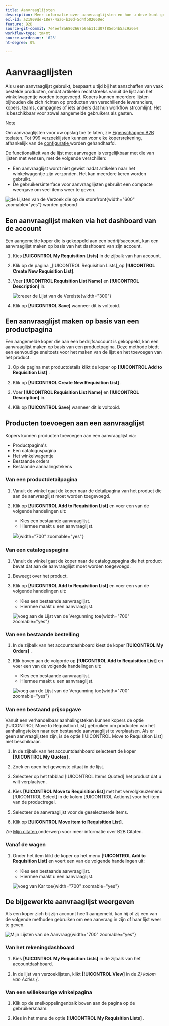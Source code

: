 ```yaml
---
title: Aanvraaglijsten
description: Meer informatie over aanvraaglijsten en hoe u deze kunt gebruiken om vaak bestelde producten aan het winkelwagentje toe te voegen.
exl-id: a21909de-18e7-4aa6-b30d-5d4fb02060ec
feature: B2B
source-git-commit: 7e4eef8a6862667b9ab11cd07f85eb4b5ac9a6e4
workflow-type: tm+mt
source-wordcount: '623'
ht-degree: 0%

---
```


# Aanvraaglijsten

Als u een aanvraaglijst gebruikt, bespaart u tijd bij het aanschaffen van vaak bestelde producten, omdat artikelen rechtstreeks vanuit de lijst aan het winkelwagentje worden toegevoegd. Kopers kunnen meerdere lijsten bijhouden die zich richten op producten van verschillende leveranciers, kopers, teams, campagnes of iets anders dat hun workflow stroomlijnt. Het is beschikbaar voor zowel aangemelde gebruikers als gasten.

>[!NOTE]
>
>Om aanvraaglijsten voor uw opslag toe te laten, zie [ Eigenschappen B2B ](enable-basic-features.md) toelaten. Tot 999 verzoeklijsten kunnen voor elke kopersrekening, afhankelijk van de [ configuratie ](configure-requisition-lists.md) worden gehandhaafd.

De functionaliteit van de lijst met aanvragen is vergelijkbaar met die van lijsten met wensen, met de volgende verschillen:

- Een aanvraaglijst wordt niet gewist nadat artikelen naar het winkelwagentje zijn verzonden. Het kan meerdere keren worden gebruikt.
- De gebruikersinterface voor aanvraaglijsten gebruikt een compacte weergave om veel items weer te geven.

![ de Lijsten van de Verzoek die op de storefront ](./assets/account-dashboard-my-requisition-lists.png){width="600" zoomable="yes"} worden getoond

## Een aanvraaglijst maken via het dashboard van de account

Een aangemelde koper die is gekoppeld aan een bedrijfsaccount, kan een aanvraaglijst maken op basis van het dashboard van zijn account.

1. Kies **[!UICONTROL My Requisition Lists]** in de zijbalk van hun account.

1. Klik op de pagina _[!UICONTROL Requisition Lists]_op **[!UICONTROL Create New Requisition List]**.

1. Voer **[!UICONTROL Requisition List Name]** en **[!UICONTROL Description]** in.

   ![ creeer de Lijst van de Vereiste ](./assets/requisition-list-create.png){width="300"}

1. Klik op **[!UICONTROL Save]** wanneer dit is voltooid.

## Een aanvraaglijst maken op basis van een productpagina

Een aangemelde koper die aan een bedrijfsaccount is gekoppeld, kan een aanvraaglijst maken op basis van een productpagina. Deze methode biedt een eenvoudige sneltoets voor het maken van de lijst en het toevoegen van het product.

1. Op de pagina met productdetails klikt de koper op **[!UICONTROL Add to Requisition List]** .

1. Klik op **[!UICONTROL Create New Requisition List]** .

1. Voer **[!UICONTROL Requisition List Name]** en **[!UICONTROL Description]** in.

1. Klik op **[!UICONTROL Save]** wanneer dit is voltooid.

## Producten toevoegen aan een aanvraaglijst

Kopers kunnen producten toevoegen aan een aanvraaglijst via:

- Productpagina&#39;s
- Een cataloguspagina
- Het winkelwagentje
- Bestaande orders
- Bestaande aanhalingstekens

### Van een productdetailpagina

1. Vanuit de winkel gaat de koper naar de detailpagina van het product die aan de aanvraaglijst moet worden toegevoegd.

1. Klik op **[!UICONTROL Add to Requisition List]** en voer een van de volgende handelingen uit:

   - Kies een bestaande aanvraaglijst.
   - Hiermee maakt u een aanvraaglijst.

   ![](./assets/requisition-list-product-detail.png){width="700" zoomable="yes"}

### Van een cataloguspagina

1. Vanuit de winkel gaat de koper naar de cataloguspagina die het product bevat dat aan de aanvraaglijst moet worden toegevoegd.

1. Beweegt over het product.

1. Klik op **[!UICONTROL Add to Requisition List]** en voer een van de volgende handelingen uit:

   - Kies een bestaande aanvraaglijst.
   - Hiermee maakt u een aanvraaglijst.

   ![ voeg aan de Lijst van de Vergunning toe ](./assets/requisition-list-add-product.png){width="700" zoomable="yes"}

### Van een bestaande bestelling

1. In de zijbalk van het accountdashboard kiest de koper **[!UICONTROL My Orders]** .

1. Klik boven aan de volgorde op **[!UICONTROL Add to Requisition List]** en voer een van de volgende handelingen uit:

   - Kies een bestaande aanvraaglijst.
   - Hiermee maakt u een aanvraaglijst.

   ![ voeg aan de Lijst van de Vergunning toe ](./assets/requisition-list-add-from-order.png){width="700" zoomable="yes"}

### Van een bestaand prijsopgave

Vanuit een verhandelbaar aanhalingsteken kunnen kopers de optie [!UICONTROL Move to Requisition List] gebruiken om producten van het aanhalingsteken naar een bestaande aanvraaglijst te verplaatsen. Als er geen aanvraaglijsten zijn, is de optie [!UICONTROL Move to Requisition List] niet beschikbaar.

1. In de zijbalk van het accountdashboard selecteert de koper **[!UICONTROL My Quotes]** .

1. Zoek en open het gewenste citaat in de lijst.

1. Selecteer op het tabblad [!UICONTROL Items Quoted] het product dat u wilt verplaatsen.

1. Kies **[!UICONTROL Move to Requisition list]** met het vervolgkeuzemenu [!UICONTROL Select] in de kolom [!UICONTROL Actions] voor het item van de productregel.

1. Selecteer de aanvraaglijst voor de geselecteerde items.

1. Klik op **[!UICONTROL Move item to Requisition List]**.

Zie [ Mijn citaten ](account-dashboard-my-quotes.md) onderwerp voor meer informatie over B2B Citaten.

### Vanaf de wagen

1. Onder het item klikt de koper op het menu **[!UICONTROL Add to Requisition List]** en voert een van de volgende handelingen uit:

   - Kies een bestaande aanvraaglijst.
   - Hiermee maakt u een aanvraaglijst.

   ![ voeg van Kar toe ](./assets/requisition-list-add-from-cart.png){width="700" zoomable="yes"}

## De bijgewerkte aanvraaglijst weergeven

Als een koper zich bij zijn account heeft aangemeld, kan hij of zij een van de volgende methoden gebruiken om een aanvraag in zijn of haar lijst weer te geven.

![ Mijn Lijsten van de Aanvraag ](./assets/requisition-lists-menu-select-storefront.png){width="700" zoomable="yes"}

### Van het rekeningdashboard

1. Kies **[!UICONTROL My Requisition Lists]** in de zijbalk van het accountdashboard.

1. In de lijst van verzoeklijsten, klikt **[!UICONTROL View]** in de _2} kolom van Acties {._

### Van een willekeurige winkelpagina

1. Klik op de snelkoppelingenbalk boven aan de pagina op de gebruikersnaam.

1. Kies in het menu de optie **[!UICONTROL My Requisition Lists]** .
